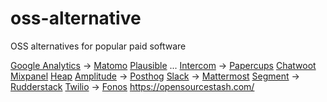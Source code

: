 # oss-alternative
OSS alternatives for popular paid software

[Google Analytics](https://analytics.google.com/analytics/web/) -> [Matomo](https://matomo.org/) [Plausible](https://plausible.io/) ...
[Intercom](intercom.com) -> [Papercups](Papercups.io) [Chatwoot](https://www.chatwoot.com/)
[Mixpanel](mixpanel.com) [Heap](https://heap.io/) [Amplitude](https://amplitude.com/) -> [Posthog](https://posthog.com/)
[Slack](slack.com) -> [Mattermost](https://mattermost.com/)
[Segment](https://segment.com/) -> [Rudderstack](https://rudderstack.com/)
[Twilio](twilio.com) -> [Fonos](https://github.com/fonoster/fonos)
https://opensourcestash.com/
